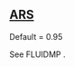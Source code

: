 ## [ARS](https://nexus.hexagon.com/documentationcenter/bundle/MSC_Nastran_2022.4/page/Nastran_Combined_Book/qrg/parameters/TOC.ARS.xhtml)

Default = 0.95

See  FLUIDMP .

